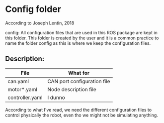 # Config folder

According to Joseph Lentin, 2018

config: All configuration files that are used in this ROS package are kept in this folder. This folder is created by the user and it is a common practice to name the folder config as this is where we keep the configuration files.


## Description:

| File  | What for |
|-------|----------|
| can.yaml      | CAN port configuration file |
| motor*.yaml   | Node description file  |
| controller.yaml   | I dunno |

According to what I've read, we need the different configuration files to control physically the robot, even tho we might not be simulating anything. 